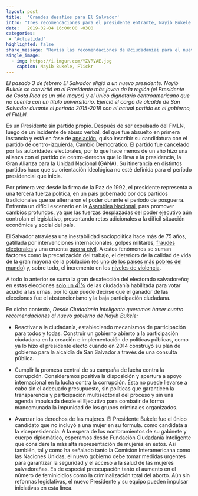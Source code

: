 ```yaml
---
layout: post
title:  'Grandes desafíos para El Salvador'
intro: "Tres recomendaciones para el presidente entrante, Nayib Bukele."
date:   2019-02-04 16:00:00 -0300
categories:
 - "Actualidad"
highlighted: false
share_message: "Revisa las recomendaciones de @ciudadaniai para el nuevo presidente de El Salvador, Nayib Bukele"
single_image:
  - img: https://i.imgur.com/YZVRVAE.jpg
    caption: Nayib Bukele, Flickr
---
```


*El pasado 3 de febrero El Salvador eligió a un nuevo presidente. Nayib Bukele se convirtió en el Presidente más joven de la región (el Presidente de Costa Rica es un año mayor)  y el único dignatario centroamericano que no cuenta con un título universitario. Ejerció el cargo de alcalde de San Salvador durante el período 2015-2018 con el actual partido en el gobierno, el FMLN.*

Es un Presidente sin partido propio. Después de ser expulsado del FMLN, luego de un incidente de abuso verbal, del que fue absuelto en primera instancia y está en fase de [apelación](http://www.eldiariodehoy.com/noticias/nacional/96380/bukele-a-juicio-acusado-de-expresiones-de-violencia-contra-exsindica-municipal/), quiso inscribir su candidatura con el partido de centro-izquierda, Cambio Democrático. El partido fue cancelado por las autoridades electorales, por lo que hace menos de un año hizo una alianza con el partido de centro-derecha que lo lleva a la presidencia, la Gran Alianza para la Unidad Nacional (GANA).  Su itinerancia en distintos partidos hace que su orientación ideológica no esté definida para el período presidencial que inicia. 

Por primera vez desde la firma de la Paz de 1992,  el presidente representa a una tercera fuerza política, en un país gobernado por dos partidos tradicionales que se alternaron el poder durante el período de posguerra. Enfrenta un difícil escenario en la [Asamblea Nacional](https://www.asamblea.gob.sv/diputados), para promover cambios profundos, ya que las fuerzas desplazadas del poder ejecutivo aún controlan el legislativo, presentando retos adicionales a la difícil situación económica y social del país.

El Salvador atraviesa una inestabilidad sociopolítica hace más de 75 años, gatillada por intervenciones internacionales, golpes militares, [fraudes electorales](http://www.elindependiente.sv/2018/02/21/hace-86-anos-se-iniciaron-los-fraudes-electorales-en-el-pais/) y una cruenta [guerra civil](http://www.contrapunto.com.sv/opinion/academia/cultura-conflictos-etnocidio-y-guerra-civil-por-la-tierra-en-el-salvador/7666). A estos fenómenos se suman factores como la precarización del trabajo, el deterioro de la calidad de vida de la gran mayoría de la población (es [uno de los países más pobres del mundo](https://www.elsalvador.com/noticias/negocios/147773/el-salvador-entre-paises-con-mas-pobreza-de-a-l/)) y, sobre todo, el incremento en los [niveles de violencia](https://www.crisisgroup.org/es/latin-america-caribbean/central-america/el-salvador/64-el-salvadors-politics-perpetual-violence).

A todo lo anterior se suma la gran desafección del electorado salvadoreño; en estas elecciones [solo un 41%](https://mundo.sputniknews.com/america-latina/201902041085216508-baja-participacion-elecciones-el-salvador/) de las ciudadanía habilitada para votar acudió a las urnas, por lo que puede decirse que el ganador de las elecciones fue el abstencionismo y la baja participación ciudadana. 

En dicho contexto, *Desde Ciudadanía Inteligente queremos hacer cuatro recomendaciones al nuevo gobierno de Nayib Bukele:*

* Reactivar a la ciudadanía, estableciendo mecanismos de participación para todos y todas. Construir un gobierno abierto a la participación ciudadana en la creación e implementación de políticas públicas, como ya lo hizo el presidente electo cuando en 2014 construyó su plan de gobierno para la alcaldía de San Salvador a través de una consulta pública. 

* Cumplir la promesa central de su campaña de lucha contra la corrupción. Consideramos positiva la disposición y apertura a apoyo internacional en la lucha contra la corrupción. Ésta no puede llevarse a cabo sin el adecuado presupuesto, sin políticas que garanticen la transparencia y participación multisectorial del proceso y sin una agenda impulsada desde el Ejecutivo para combatir de forma mancomunada la impunidad de los grupos criminales organizados. 

* Avanzar los derechos de las mujeres. El Presidente Bukele fue el único candidato que no incluyó a una mujer en su fórmula. como candidata a la vicepresidencia.  A la espera de los nombramientos de su gabinete y cuerpo diplomático, esperamos desde Fundación Ciudadanía Inteligente que considere la más alta representación de mujeres en éstos. Así también, tal y como ha señalado tanto la Comisión Interamericana como las Naciones Unidas, el nuevo gobierno debe tomar medidas urgentes para garantizar la seguridad y el acceso a la salud de las mujeres salvadoreñas. Es de especial preocupación tanto el aumento en el número de feminicidios como la criminalización total del aborto.  Aún sin reformas legislativas, el nuevo Presidente y su equipo pueden impulsar iniciativas en esta línea. 
